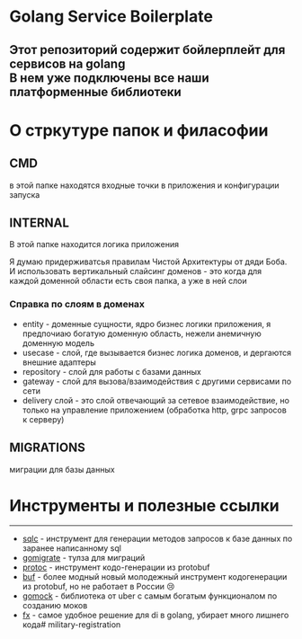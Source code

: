 # Golang Service Boilerplate
Этот репозиторий содержит бойлерплейт для сервисов на golang <br/>
В нем уже подключены все наши платформенные библиотеки
-----

# О стркутуре папок и филасофии

## CMD
в этой папке находятся входные точки в приложения и конфигурации запуска


## INTERNAL
В этой папке находится логика приложения

Я думаю придерживатсья правилам Чистой Архитектуры от дяди Боба.
И использовать вертикальный слайсинг доменов - это когда для каждой доменной области есть своя папка, а уже в ней слои

### Справка по слоям в доменах
- entity - доменные сущности, ядро бизнес логики приложения, я предпочиаю богатую доменную область, нежели анемичную доменную модель
- usecase - слой, где вызывается бизнес логика доменов, и дергаются внешние адаптеры
- repository - слой для работы с базами данных
- gateway - слой для вызова/взаимодействия с другими сервисами по сети
- delivery слой - это слой отвечающий за сетевое взаимодействие, но только на управление приложением (обработка http, grpc запросов к серверу)


## MIGRATIONS
миграции для базы данных


# Инструменты и полезные ссылки

----
- [sqlc](https://docs.sqlc.dev/en/latest/howto/ddl.html) - инструмент для генерации методов запросов к базе данных по заранее написанному sql
- [gomigrate](https://github.com/golang-migrate/migrate) - тулза для миграций
- [protoc](https://grpc-io.netlify.app/docs/protoc-installation/) - инструмент кодо-генерации из protobuf
- [buf](https://buf-build-git-psachs-docs-and-search-bufbuild.vercel.app/docs/) - более модный новый молодежный инструмент кодогенерации из protobuf, но не работает в России 😢
- [gomock](https://github.com/uber-go/mock) - библиотека от uber с самым богатым функционалом по созданию моков
- [fx](https://uber-go.github.io/fx/get-started/) - самое удобное решение для di в golang, убирает много лишнего кода# military-registration
